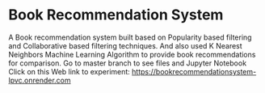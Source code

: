 # Book Recommendation System
A Book recommendation system built based on Popularity based filtering and Collaborative based filtering techniques. And also used K Nearest Neighbors Machine Learning Algorithm to provide book recommendations for comparison.
Go to master branch to see files and Jupyter Notebook
Click on this Web link to experiment: 
https://bookrecommendationsystem-lpvc.onrender.com
